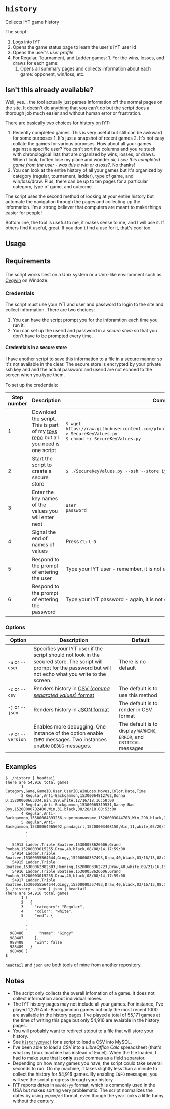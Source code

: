 # `history`

Collects IYT game history

The script:
  1. Logs into IYT
  2. Opens the game status page to learn the user's IYT user id
  3. Opens the user's _user profile_
  4. For Regular, Tournament, and Ladder games:
    1. For the wins, losses, and draws for each game:
      1. Opens all summary pages and collects information about each game: opponent, win/loss, etc.

## Isn't this already available?
Well, yes... the tool actually just parses information off the normal pages on the site.  It doesn't do anything that you can't do but the script does a thorough job much easier and without human error or frustration.

There are basically two choices for history on IYT:
  1. Recently completed games.  This is very useful but still can be awkward for some purposes
    1. It's just a snapshot of recent games
    2. It's not easy collate the games for various purposes.  How about all your games against a specific user?  You can't sort the columns and you're stuck with chronological lists that are organized by wins, losses, or draws.  When I look, I often lose my place and wonder _ok, I see this completed game from the user - was this a win or a loss?_.  No thanks!
  2. You can look at the entire history of all your games but it's organized by category (regular, tournament, ladder), type of game, and win/loss/draw.  Plus, there can be up to ten pages for a particular category, type of game, and outcome.
 
The script uses the second method of looking at your entire history but automate the navigation through the pages and collecting up the information.  I'm a strong believer that computers are meant to make things easier for people!
 
Bottom line, the tool is useful to me, it makes sense to me, and I will use it.  If others find it useful, great.  If you don't find a use for it, that's cool too.

## Usage

## Requirements

###

The script works best on a Unix system or a Unix-like environment such as [Cygwin](https://www.cygwin.com/) on Windoze.

### Credentials

The script must use your IYT and user and password to login to the site and collect information.  There are two choices:

1. You can have the script prompt you for the inforamtion each time you run it.
2. You can set up the userid and password in a _secure store_ so that you don't have to be prompted every time.

#### Credentials in a secure store

I have another script to save this information to a file in a secure manner so it's not available in the clear.  The secure store is encrypted by your private ssh key and and the actual password and userid are not echoed to the screen when you type them.

To set up the credentials:

| Step number | Description | Command |
| - | - | - |
| 1 | Download the script.  This is part of my [toys repo](https://github.com/pfuntner/toys) but all you need is one script | `$ wget https://raw.githubusercontent.com/pfuntner/toys/master/bin/SecureKeyValues.py > SecureKeyValues.py`<br/>`$ chmod +x SecureKeyValues.py` |
| 2 | Start the script to create a secure store | `$ ./SecureKeyValues.py --ssh --store iyt --operation set` |
| 3 | Enter the key names of the values you will enter next | `user`<br/>`password` |
| 4 | Signal the end of names of values | Press `Ctrl-D` |
| 5 | Respond to the prompt of entering the user | Type your IYT user - remember, it is not echoed to the screen |
| 6 | Respond to the prompt of entering the password | Type your IYT password - again, it is not echoed to the screen |

### Options

| Option | Description | Default |
| ------ | ----------- | ------- |
| `-u` or `--user` | Specifies your IYT user if the script should not look in the secured store.  The script will prompt for the password but will not echo what you write to the screen. | There is no default |
| `-c` or `--csv` | Renders history in [CSV (_comma separated values_) format](https://www.wikiwand.com/en/Comma-separated_values) | The default is to use this method |
| `-j` or `--json` | Renders history in [JSON format](https://www.wikiwand.com/en/JSON) | The default is to render in CSV format |
| `-v` or `--version` | Enables more debugging.  One instance of the option enable `INFO` messages.  Two instances enable `DEBUG` messages.  | The default is to display `WARNING`, `ERROR`, and `CRITICAL` messages |

## Examples

```
$ ./history | headtail
There are 54,916 total games
       1 Category,Game,GameID,User,UserID,WinLoss,Moves,Color,Date,Time
       2 Regular,Anti-Backgammon,15300064812762,Donna D,15200000663034,Win,189,white,12/16/18,16:58:00
       3 Regular,Anti-Backgammon,15300065319531,Danny Bad Boy,15200000782400,Win,31,black,08/28/18,08:53:00
       4 Regular,Anti-Backgammon,15300064893256,supermanwuvsme,15200003044703,Win,290,black,07/05/18,22:28:00
       5 Regular,Anti-Backgammon,15300064965692,pandagirl,15200003408150,Win,11,white,05/20/18,17:58:00
         .
         .
         .
   54913 Ladder,Triple Boatzee,15300058626606,Grand Poobah,15200003015255,Draw,40,black,08/08/14,17:59:00
   54914 Ladder,Triple Boatzee,15300055564644,Gingy,15200000357493,Draw,40,black,03/16/13,08:03:00
   54915 Ladder,Triple Boatzee,15300062382383,Henning,15200003362723,Draw,40,white,09/21/16,15:50:00
   54916 Ladder,Triple Boatzee,15300058626606,Grand Poobah,15200003015255,Draw,40,black,08/08/14,17:59:00
   54917 Ladder,Triple Boatzee,15300055564644,Gingy,15200000357493,Draw,40,black,03/16/13,08:03:00
$ ./history --json | json | headtail
There are 54,916 total games
       1 [
       2   {
       3     "category": "Regular", 
       4     "color": "white", 
       5     "end": {
         .
         .
         .
  988486       "name": "Gingy"
  988487     }, 
  988488     "win": false
  988489   }
  988490 ]
$ 
```

[`headtail`](https://github.com/pfuntner/toys/blob/master/doc/headtail.md) and [`json`](https://github.com/pfuntner/toys/blob/master/doc/json.md) are both tools of mine from another repository.

## Notes

- The script only collects the overall infomation of a game.  It does not collect information about individual moves.
- The IYT history pages may not include all your games.  For instance, I've played 1,279 Anti-Backgammon games but only the most recent 1000 are available in the history pages.  I've played a total of 55,171 games at the time of writing this page but only 54,916 are avaiable in the history pages.
- You will probably want to redirect stdout to a file that will store your history.
- See [`history2mysql`](history2mysql.md) for a script to load a CSV into MySQL.
- I've been able to load a CSV into a _LibreOffice Calc_ spreadsheet (that's what my Linux machine has instead of Excel).  When the file loaded, I had to make sure that it **only** used commas as a field separator.
- Depending on how many games you have, the script could take several seconds to run.  On my machine, it takes slightly less than a minute to collect the history for 54,916 games.  By enabling `INFO` messages, you will see the script progress through your history.
- IYT reports dates in `mm/dd/yy` format, which is commonly used in the USA but makes sorting very problematic.  The script normalizes the dates by using `yy/mm/dd` format, even though the year looks a little funny without the century.
